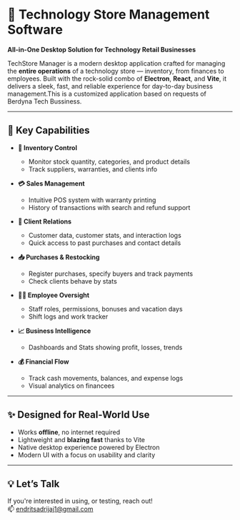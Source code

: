 # 💼 Technology Store Management Software

**All-in-One Desktop Solution for Technology Retail Businesses**

TechStore Manager is a modern desktop application crafted for managing the **entire operations** of a technology store — inventory, from finances to employees. Built with the rock-solid combo of **Electron**, **React**, and **Vite**, it delivers a sleek, fast, and reliable experience for day-to-day business management.This is a customized application based on requests of Berdyna Tech Bussiness.

---

## 🔑 Key Capabilities

- **🧾 Inventory Control**
  - Monitor stock quantity, categories, and product details
  - Track suppliers, warranties, and clients info

- **💳 Sales Management**
  - Intuitive POS system with warranty printing
  - History of transactions with search and refund support

- **👥 Client Relations**
  - Customer data, customer stats, and interaction logs
  - Quick access to past purchases and contact details

- **📥 Purchases & Restocking**
  - Register purchases, specify buyers and track payments
  - Check clients behave by stats

- **🧑‍💼 Employee Oversight**
  - Staff roles, permissions, bonuses and vacation days
  - Shift logs and work tracker

- **📈 Business Intelligence**
  - Dashboards and Stats showing profit, losses, trends

- **💰 Financial Flow**
  - Track cash movements, balances, and expense logs
  - Visual analytics on financees

---

## ✨ Designed for Real-World Use

- Works **offline**, no internet required
- Lightweight and **blazing fast** thanks to Vite
- Native desktop experience powered by Electron
- Modern UI with a focus on usability and clarity

---

## 💡 Let’s Talk

If you're interested in using, or testing, reach out!  
📫 endritsadrijaj1@gmail.com  
